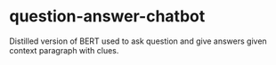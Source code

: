 # question-answer-chatbot
Distilled version of BERT used to ask question and give answers given context paragraph with clues.
